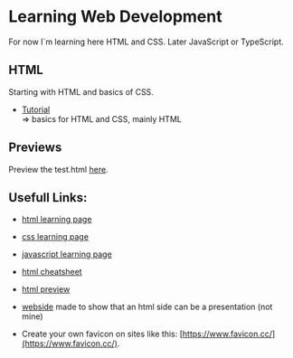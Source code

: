 # Learning Web Development
 
For now I´m learning here HTML and CSS. Later JavaScript or TypeScript.

## HTML

Starting with HTML and basics of CSS.

- [Tutorial](/topics-HTML/00tutorial.md)
    <br>=> basics for HTML and CSS, mainly HTML

## Previews

Preview the test.html [here](https://html-preview.github.io/?url=https://github.com/denispivo/Learning-Web-Development/blob/master/test.html).

## Usefull Links:

- [html learning page](https://www.w3schools.com/html/default.asp)

- [css learning page](https://www.w3schools.com/css/default.asp)

- [javascript learning page](https://www.w3schools.com/js/default.asp)

- [html cheatsheet](https://htmlcheatsheet.com/)

- [html preview](https://html-preview.github.io/)

- [webside](https://github.com/impress/impress.js) made to show that an html side can be a presentation (not mine)

- Create your own favicon on sites like this: [https://www.favicon.cc/](https://www.favicon.cc/).